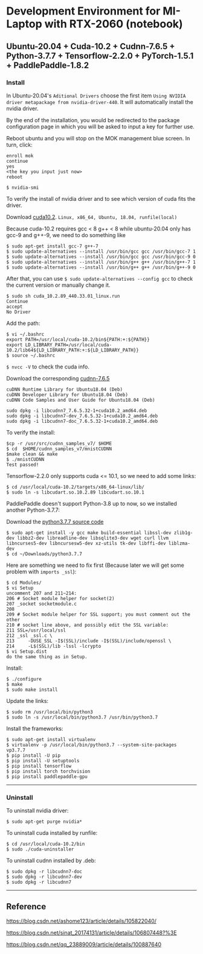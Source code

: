 # Development Environment for MI-Laptop with RTX-2060 (notebook)
## Ubuntu-20.04 + Cuda-10.2 + Cudnn-7.6.5 + Python-3.7.7 + Tensorflow-2.2.0 + PyTorch-1.5.1 + PaddlePaddle-1.8.2

### Install
In Ubuntu-20.04's `Aditional Drivers` choose the first item `Using NVIDIA driver metapackage from nvidia-driver-440`.
It will automatically install the nvidia driver.

By the end of the installation, you would be redirected to the package configuration page in which 
you will be asked to input a key for further use.

Reboot ubuntu and you will stop on the MOK management blue screen.
In turn, click:
```
enroll mok
continue
yes
<the key you input just now>
reboot
```

```
$ nvidia-smi
```
To verify the install of nvidia driver and to see which version of cuda fits the driver.

Download [cuda10.2](https://developer.nvidia.com/cuda-toolkit-archive).
`Linux, x86_64, Ubuntu, 18.04, runfile(local)`

Because cuda-10.2 requires gcc < 8 g++ < 8 while ubuntu-20.04 only has gcc-9 and g++-9, we need to do something like
```
$ sudo apt-get install gcc-7 g++-7
$ sudo update-alternatives --install /usr/bin/gcc gcc /usr/bin/gcc-7 1
$ sudo update-alternatives --install /usr/bin/gcc gcc /usr/bin/gcc-9 0
$ sudo update-alternatives --install /usr/bin/g++ g++ /usr/bin/g++-7 1
$ sudo update-alternatives --install /usr/bin/g++ g++ /usr/bin/g++-9 0
```
After that, you can use
`$ sudo update-alternatives --config gcc`
to check the current version or manually change it.


```
$ sudo sh cuda_10.2.89_440.33.01_linux.run
Continue
accept
No Driver
```
Add the path:
```
$ vi ~/.bashrc
export PATH=/usr/local/cuda-10.2/bin${PATH:+:${PATH}}
export LD_LIBRARY_PATH=/usr/local/cuda-10.2/lib64${LD_LIBRARY_PATH:+:${LD_LIBRARY_PATH}}
$ source ~/.bashrc
```
`$ nvcc -V` to check the cuda info.

Download the corresponding [cudnn-7.6.5](https://developer.nvidia.com/rdp/cudnn-download)
```
cuDNN Runtime Library for Ubuntu18.04 (Deb)
cuDNN Developer Library for Ubuntu18.04 (Deb)
cuDNN Code Samples and User Guide for Ubuntu18.04 (Deb)
```
```
sudo dpkg -i libcudnn7_7.6.5.32-1+cuda10.2_amd64.deb
sudo dpkg -i libcudnn7-dev_7.6.5.32-1+cuda10.2_amd64.deb
sudo dpkg -i libcudnn7-doc_7.6.5.32-1+cuda10.2_amd64.deb
```
To verify the install:
```
$cp -r /usr/src/cudnn_samples_v7/ $HOME
$ cd  $HOME/cudnn_samples_v7/mnistCUDNN
$make clean && make
$ ./mnistCUDNN
Test passed!
```

Tensorflow-2.2.0 only supports cuda <= 10.1, so we need to add some links:
```
$ cd /usr/local/cuda-10.2/targets/x86_64-linux/lib/
$ sudo ln -s libcudart.so.10.2.89 libcudart.so.10.1
```
PaddlePaddle doesn't support Python-3.8 up to now, so we installed another Python-3.7.7:

Download the [python3.7.7 source code](https://www.python.org/downloads/source/)
```
$ sudo apt-get install -y gcc make build-essential libssl-dev zlib1g-dev libbz2-dev libreadline-dev libsqlite3-dev wget curl llvm libncurses5-dev libncursesw5-dev xz-utils tk-dev libffi-dev liblzma-dev
$ cd ~/Downloads/python3.7.7
```
Here are something we need to fix first (Because later we will get some problem with `imports _ssl`):
```
$ cd Modules/
$ vi Setup
uncomment 207 and 211~214:
206 # Socket module helper for socket(2)
207 _socket socketmodule.c
208 
209 # Socket module helper for SSL support; you must comment out the other
210 # socket line above, and possibly edit the SSL variable:
211 SSL=/usr/local/ssl
212 _ssl _ssl.c \
213     -DUSE_SSL -I$(SSL)/include -I$(SSL)/include/openssl \
214     -L$(SSL)/lib -lssl -lcrypto
$ vi Setup.dist
do the same thing as in Setup.
```
Install:
```
$ ./configure
$ make
$ sudo make install
```
Update the links:
```
$ sudo rm /usr/local/bin/python3
$ sudo ln -s /usr/local/bin/python3.7 /usr/bin/python3.7
```
Install the frameworks:
```
$ sudo apt-get install virtualenv
$ virtualenv -p /usr/local/bin/python3.7 --system-site-packages vp3.7.7
$ pip install -U pip
$ pip install -U setuptools
$ pip install tensorflow
$ pip install torch torchvision
$ pip install paddlepaddle-gpu
```


---
### Uninstall
To uninstall nvidia driver:
```
$ sudo apt-get purge nvidia*
```
To uninstall cuda installed by runfile:
```
$ cd /usr/local/cuda-10.2/bin
$ sudo ./cuda-uninstaller
```
To uninstall cudnn installed by .deb:
```
$ sudo dpkg -r libcudnn7-doc
$ sudo dpkg -r libcudnn7-dev
$ sudo dpkg -r libcudnn7
```

---

## Reference

https://blog.csdn.net/ashome123/article/details/105822040/

https://blog.csdn.net/sinat_20174131/article/details/106807448?%3E

https://blog.csdn.net/qq_23889009/article/details/100887640

